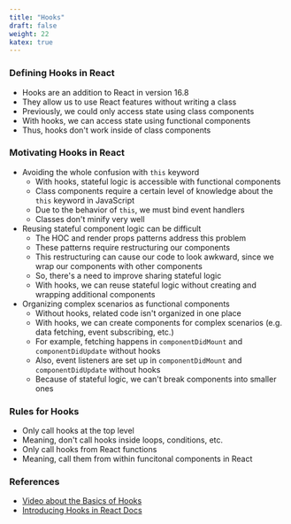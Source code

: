 ```yaml
---
title: "Hooks"
draft: false
weight: 22
katex: true
---
```


### Defining Hooks in React
- Hooks are an addition to React in version 16.8
- They allow us to use React features without writing a class
- Previously, we could only access state using class components
- With hooks, we can access state using functional components
- Thus, hooks don't work inside of class components

### Motivating Hooks in React
- Avoiding the whole confusion with `this` keyword
	- With hooks, stateful logic is accessible with functional components
	- Class components require a certain level of knowledge about the `this` keyword in JavaScript
	- Due to the behavior of `this`, we must bind event handlers
	- Classes don't minify very well
- Reusing stateful component logic can be difficult
	- The HOC and render props patterns address this problem
	- These patterns require restructuring our components
	- This restructuring can cause our code to look awkward, since we wrap our components with other components
	- So, there's a need to improve sharing stateful logic
	- With hooks, we can reuse stateful logic without creating and wrapping additional components
- Organizing complex scenarios as functional components
	- Without hooks, related code isn't organized in one place
	- With hooks, we can create components for complex scenarios (e.g. data fetching, event subscribing, etc.)
	- For example, fetching happens in `componentDidMount` and `componentDidUpdate` without hooks
	- Also, event listeners are set up in `componentDidMount` and `componentDidUpdate` without hooks
	- Because of stateful logic, we can't break components into smaller ones

### Rules for Hooks
- Only call hooks at the top level
- Meaning, don't call hooks inside loops, conditions, etc.
- Only call hooks from React functions
- Meaning, call them from within funcitonal components in React

### References
- [Video about the Basics of Hooks](https://www.youtube.com/watch?v=cF2lQ_gZeA8&list=PLC3y8-rFHvwgg3vaYJgHGnModB54rxOk3&index=44)
- [Introducing Hooks in React Docs](https://reactjs.org/docs/hooks-intro.html)
